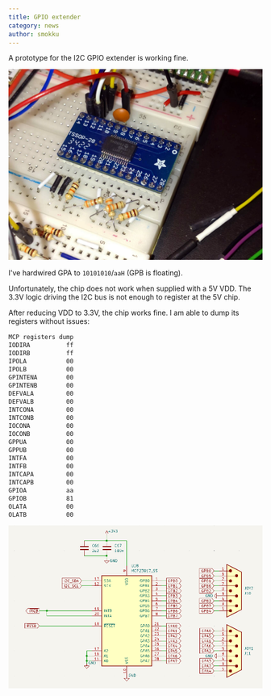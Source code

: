 ```yaml
---
title: GPIO extender
category: news
author: smokku
---
```


A prototype for the I2C GPIO extender is working fine.

![I2C GPIO extender](/media/2024-09-17_GPIO-extender.png)

I've hardwired GPA to `10101010`/`aaH` (GPB is floating).

Unfortunately, the chip does not work when supplied with a 5V VDD.
The 3.3V logic driving the I2C bus is not enough to register at the 5V chip.

After reducing VDD to 3.3V, the chip works fine.
I am able to dump its registers without issues:

```console
MCP registers dump
IODIRA          ff
IODIRB          ff
IPOLA           00
IPOLB           00
GPINTENA        00
GPINTENB        00
DEFVALA         00
DEFVALB         00
INTCONA         00
INTCONB         00
IOCONA          00
IOCONB          00
GPPUA           00
GPPUB           00
INTFA           00
INTFB           00
INTCAPA         00
INTCAPB         00
GPIOA           aa
GPIOB           81
OLATA           00
OLATB           00
```

![DE-9 joysticks schematic](/media/2024-09-17_joy-schematic.png)
